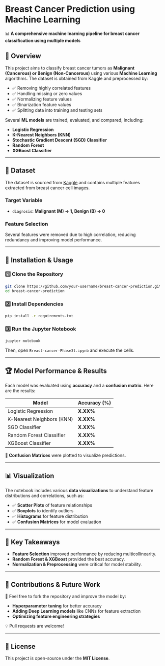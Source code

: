 # Breast Cancer Prediction using Machine Learning

📊 **A comprehensive machine learning pipeline for breast cancer classification using multiple models**

## 📌 Overview
This project aims to classify breast cancer tumors as **Malignant (Cancerous) or Benign (Non-Cancerous)** using various **Machine Learning** algorithms. The dataset is obtained from Kaggle and preprocessed by:
- ✅ Removing highly correlated features
- ✅ Handling missing or zero values
- ✅ Normalizing feature values
- ✅ Binarization feature values
- ✅ Splitting data into training and testing sets

Several **ML models** are trained, evaluated, and compared, including:
- **Logistic Regression**  
- **K-Nearest Neighbors (KNN)**  
- **Stochastic Gradient Descent (SGD) Classifier**  
- **Random Forest**  
- **XGBoost Classifier**  

---

## 📂 Dataset
The dataset is sourced from [Kaggle](https://www.kaggle.com/datasets/yasserh/breast-cancer-dataset) and contains multiple features extracted from breast cancer cell images.

### Target Variable
- `diagnosis`: **Malignant (M) → 1, Benign (B) → 0**

### Feature Selection
Several features were removed due to high correlation, reducing redundancy and improving model performance.

---

## 🚀 Installation & Usage
### 1️⃣ Clone the Repository
```bash
git clone https://github.com/your-username/breast-cancer-prediction.git
cd breast-cancer-prediction
```

### 2️⃣ Install Dependencies
```bash
pip install -r requirements.txt
```

### 3️⃣ Run the Jupyter Notebook
```bash
jupyter notebook
```
Then, open `Breast-cancer-Phase3t.ipynb` and execute the cells.

---

## 🏆 Model Performance & Results
Each model was evaluated using **accuracy** and a **confusion matrix**. Here are the results:

| **Model**                  | **Accuracy (%)**  |
|----------------------------|------------------|
| Logistic Regression        |  **X.XX%**       |
| K-Nearest Neighbors (KNN)  |  **X.XX%**       |
| SGD Classifier             |  **X.XX%**       |
| Random Forest Classifier   |  **X.XX%**       |
| XGBoost Classifier         |  **X.XX%**       |

**🔹 Confusion Matrices** were plotted to visualize predictions.

---

## 📊 Visualization
The notebook includes various **data visualizations** to understand feature distributions and correlations, such as:
- ✅ **Scatter Plots** of feature relationships
- ✅ **Boxplots** to identify outliers
- ✅ **Histograms** for feature distribution
- ✅ **Confusion Matrices** for model evaluation

---

## 📜 Key Takeaways
- **Feature Selection** improved performance by reducing multicollinearity.
- **Random Forest & XGBoost** provided the best accuracy.
- **Normalization & Preprocessing** were critical for model stability.

---

## 🤝 Contributions & Future Work
📌 Feel free to fork the repository and improve the model by:
- **Hyperparameter tuning** for better accuracy
- **Adding Deep Learning models** like CNNs for feature extraction
- **Optimizing feature engineering strategies**

💡 Pull requests are welcome!

---

## 📝 License
This project is open-source under the **MIT License**.
